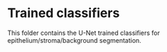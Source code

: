 # Trained classifiers

This folder contains the U-Net trained classifiers for epithelium/stroma/background segmentation.
